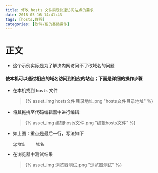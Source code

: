 ```yaml
---
title: 修改 hosts 文件实现快速访问站点的需求
date: 2018-05-16 14:41:43
tags: [hosts,教程]
categories: [软件/包的基础操作]
---
```


# 正文

* 这个示例实际是为了解决内网访问不了改域名的问题

#### 使本机可以通过相应的域名访问到相应的站点；下面是详细的操作步骤

<!-- more -->


* 在本机找到 `hosts` 文件

  > {% asset_img hosts文件目录地址.png "hosts文件目录地址" %}

* 将其拖拽至代码编辑器中进行编辑

  > {% asset_img 编辑hosts文件.png "编辑hosts文件" %}

* 如上图：重点是最后一行，写法如下

  ```shell
  ip地址     域名
  ```

* 在浏览器中测试结果
  > {% asset_img 浏览器测试.png "浏览器测试" %}
